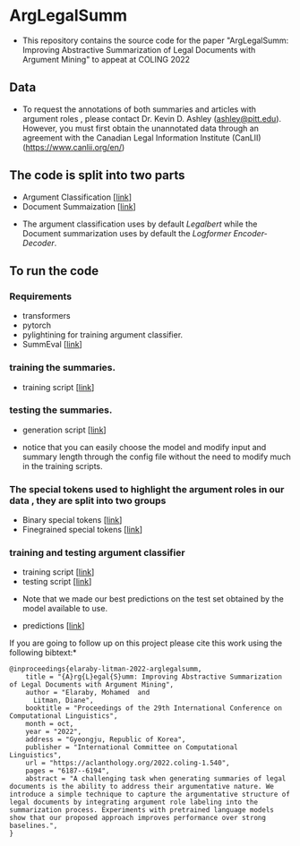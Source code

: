 # ArgLegalSumm

* This repository contains the source code for the paper "ArgLegalSumm: Improving Abstractive Summarization of Legal Documents with Argument Mining" to appeat at COLING 2022

## Data

*  To request the annotations of both summaries and articles with argument roles , please contact Dr. Kevin D. Ashley (ashley@pitt.edu).  However, you must first obtain the unannotated data through an agreement with the Canadian Legal Information Institute (CanLII) (https://www.canlii.org/en/)

## The code is split into two parts 
- Argument Classification [[link](https://github.com/EngSalem/arglegalsumm/tree/master/src/argument_classification)]
- Document Summaization [[link](https://github.com/EngSalem/arglegalsumm/tree/master/src/summarization)]

* The argument classification uses by default *Legalbert* while the Document summarization uses by default the *Logformer Encoder-Decoder*.



## To run the code

### Requirements 
- transformers
- pytorch
- pylightining for training argument classifier.
- SummEval [[link](https://github.com/Yale-LILY/SummEval)]

### training the summaries.
- training script [[link](https://github.com/EngSalem/arglegalsumm/blob/master/src/summarization/train_summ.sh)]

### testing the summaries.

- generation script [[link](https://github.com/EngSalem/arglegalsumm/blob/master/src/summarization/test_summ.sh)]

* notice that you can easily choose the model and modify input and summary length through the config file without the need to modify much in the training scripts. 

### The special tokens used to highlight the argument roles in our data , they are split into two groups
- Binary special tokens [[link](https://github.com/EngSalem/arglegalsumm/blob/master/src/summarization/binary_tokens.txt)]
- Finegrained special tokens [[link](https://github.com/EngSalem/arglegalsumm/blob/master/src/summarization/fine_grained_tokens.txt)]

### training and testing argument classifier

- training script [[link](https://github.com/EngSalem/arglegalsumm/blob/master/src/argument_classification/label_sentences.sh)]
- testing script [[link](https://github.com/EngSalem/arglegalsumm/blob/master/src/argument_classification/generate_irc_labels.sh)]

* Note that we made our best predictions on the test set obtained by the model available to use.
- predictions [[link](https://github.com/EngSalem/arglegalsumm/blob/master/src/argument_classification/artifacts/legal_bert_predicts.txt)]


If you are going to follow up on this project please cite this work using the following bibtext:*


```
@inproceedings{elaraby-litman-2022-arglegalsumm,
    title = "{A}rg{L}egal{S}umm: Improving Abstractive Summarization of Legal Documents with Argument Mining",
    author = "Elaraby, Mohamed  and
      Litman, Diane",
    booktitle = "Proceedings of the 29th International Conference on Computational Linguistics",
    month = oct,
    year = "2022",
    address = "Gyeongju, Republic of Korea",
    publisher = "International Committee on Computational Linguistics",
    url = "https://aclanthology.org/2022.coling-1.540",
    pages = "6187--6194",
    abstract = "A challenging task when generating summaries of legal documents is the ability to address their argumentative nature. We introduce a simple technique to capture the argumentative structure of legal documents by integrating argument role labeling into the summarization process. Experiments with pretrained language models show that our proposed approach improves performance over strong baselines.",
}
```

